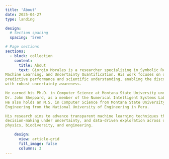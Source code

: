 ```yaml
---
title: 'About'
date: 2025-04-27
type: landing

design:
  # Section spacing
  spacing: '5rem'

# Page sections
sections:
  - block: collection
    content:
      title: About
      text: Giorgio Morales is a researcher specializing in Symbolic Regression, Explainable and Interpretable 
Machine Learning, and Uncertainty Quantification. His work focuses on developing methods that bridge 
predictive performance and scientific understanding, enabling the discovery of interpretable models 
with robust uncertainty awareness.

He earned his Ph.D. in Computer Science at Montana State University under the supervision of 
Dr. John Sheppard, as a member of the Numerical Intelligent Systems Laboratory (NISL). 
He also holds an M.S. in Computer Science from Montana State University and a B.S. in Mechatronic 
Engineering from the National University of Engineering in Peru.

His research aims to advance transparent machine learning techniques that support scientific discovery, 
decision-making under uncertainty, and data-driven exploration across disciplines such as 
physics, biodiversity, and engineering.

    design:
      view: article-grid
      fill_image: false
      columns: 3
---
```


